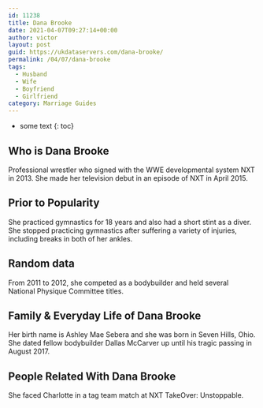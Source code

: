 ```yaml
---
id: 11238
title: Dana Brooke
date: 2021-04-07T09:27:14+00:00
author: victor
layout: post
guid: https://ukdataservers.com/dana-brooke/
permalink: /04/07/dana-brooke
tags:
  - Husband
  - Wife
  - Boyfriend
  - Girlfriend
category: Marriage Guides
---
```


* some text
{: toc}


## Who is Dana Brooke



Professional wrestler who signed with the WWE developmental system NXT in 2013. She made her television debut in an episode of NXT in April 2015.

                
                
                
## Prior to Popularity



She practiced gymnastics for 18 years and also had a short stint as a diver. She stopped practicing gymnastics after suffering a variety of injuries, including breaks in both of her ankles.

                
                
                
## Random data



From 2011 to 2012, she competed as a bodybuilder and held several National Physique Committee titles.

                
                
                
## Family & Everyday Life of Dana Brooke



Her birth name is Ashley Mae Sebera and she was born in Seven Hills, Ohio. She dated fellow bodybuilder Dallas McCarver up until his tragic passing in August 2017.

                
                
                
## People Related With Dana Brooke



She faced Charlotte in a tag team match at NXT TakeOver: Unstoppable.

                
              
            
          
          
          